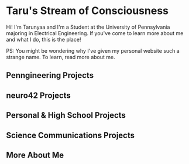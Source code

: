 # Taru's Stream of Consciousness

Hi! I'm Tarunyaa and I'm a Student at the University of Pennsylvania majoring in Electrical Engineering. If you've come to learn more about me and what I do, this is the place!

PS: You might be wondering why I've given my personal website such a strange name. To learn, read more about me.

## Penngineering Projects

## neuro42 Projects

## Personal & High School Projects

## Science Communications Projects

## More About Me

